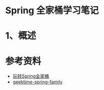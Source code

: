 Spring 全家桶学习笔记
====================

# 1、概述





# 参考资料
- [玩转Spring全家桶](https://time.geekbang.org/course/intro/156)
- [geektime-spring-family](https://github.com/geektime-geekbang/geektime-spring-family)


